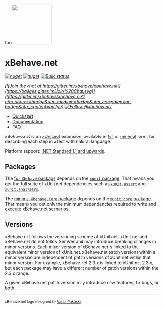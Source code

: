 foo<img src="assets/xbehave_256x256.png" width="128" />

# xBehave.net

_[![nuget](https://img.shields.io/nuget/dt/Xbehave.svg?style=flat&label=nuget%3A%20Xbehave)](https://www.nuget.org/packages/Xbehave)_
_[![nuget](https://img.shields.io/nuget/dt/Xbehave.Core.svg?style=flat&label=nuget%3A%20Xbehave.Core)](https://www.nuget.org/packages/Xbehave.Core)_
_[![Build status](https://ci.appveyor.com/api/projects/status/2hs60yhjdoucwu7i/branch/dev?svg=true)](https://ci.appveyor.com/project/adamralph/xbehave-net/branch/dev)_

_[![Join the chat at https://gitter.im/xbehave/xbehave.net](https://badges.gitter.im/Join%20Chat.svg)](https://gitter.im/xbehave/xbehave.net?utm_source=badge&utm_medium=badge&utm_campaign=pr-badge&utm_content=badge)_
_[![Follow @xbehavenet](https://img.shields.io/badge/Twitter-Follow%20%40xbehavenet-blue.svg)](https://twitter.com/intent/follow?screen_name=xbehavenet)_

* [Quickstart](https://github.com/xbehave/xbehave.net/wiki/Quickstart)
* [Documentation](https://github.com/xbehave/xbehave.net/wiki)
* [FAQ](https://github.com/xbehave/xbehave.net/wiki/FAQ)

xBehave.net is an [xUnit.net](https://github.com/xunit/xunit) extension, available in [full](https://www.nuget.org/packages/Xbehave) or [minimal](https://www.nuget.org/packages/Xbehave.Core) form, for describing each step in a test with natural language.

Platform support: [.NET Standard 1.1 and upwards](https://docs.microsoft.com/en-us/dotnet/standard/net-standard).

## Packages

The [full `Xbehave` package](https://www.nuget.org/packages/Xbehave) depends on the [`xunit` package](https://www.nuget.org/packages/xunit/). That means you get the full suite of xUnit.net dependencies such as [`xunit.assert`](https://www.nuget.org/packages/xunit.assert/) and [`xunit.analyzers`](https://www.nuget.org/packages/xunit.analyzers/).

The [minimal `Xbehave.Core` package](https://www.nuget.org/packages/Xbehave.Core) depends on the [`xunit.core` package](https://www.nuget.org/packages/xunit/). That means you get only the minimum dependencies required to write and execute xBehave.net scenarios.

## Versions

xBehave.net follows the versioning scheme of xUnit.net. xUnit.net and xBehave.net do not follow SemVer and may introduce breaking changes in minor versions. Each minor version of xBehave.net is linked to the equivalent minor version of xUnit.net. xBehave.net patch versions within a minor version are independent of patch versions of xUnit.net within that minor version. For example, xBehave.net 2.3.x is linked to xUnit.net 2.3.x, but each package may have a different number of patch versions within the 2.3.x range.

A given xBehave.net patch version may introduce new features, fix bugs, or both.

---

<sub>xBehave.net logo designed by [Vanja Pakaski](https://github.com/vanpak).</sub>
